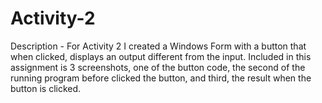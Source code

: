 # Activity-2
Description - For Activity 2 I created a Windows Form with a button that when clicked, displays an output different from the input. Included in this assignment is 3 screenshots, one of the button code, the second of the running program before clicked the button, and third, the result when the button is clicked.
